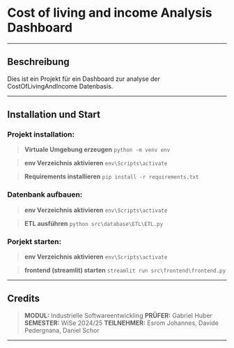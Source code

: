 # Cost of living and income Analysis Dashboard
---

## Beschreibung
Dies ist ein Projekt für ein Dashboard zur analyse der CostOfLivingAndIncome Datenbasis.

--- 
## Installation und Start
### Projekt installation:
> **Virtuale Umgebung erzeugen**
``` python -m venv env ```

> **env Verzeichnis aktivieren**
``` env\Scripts\activate ```

> **Requirements installieren**
``` pip install -r requirements.txt ```

### Datenbank aufbauen:
> **env Verzeichnis aktivieren**
``` env\Scripts\activate ```

> **ETL ausführen**
``` python src\database\ETL\ETL.py ```

### Porjekt starten:
> **env Verzeichnis aktivieren**
``` env\Scripts\activate ```

> **frontend (streamlit) starten**
``` streamlit run src\frontend\frontend.py ```

---

## Credits

> **MODUL:** 
Industrielle Softwareentwickling
> **PRÜFER:** 
Gabriel Huber
> **SEMESTER:**
WiSe 2024/25
> **TEILNEHMER:**
Esrom Johannes, Davide Pedergnana, Daniel Schor

---
